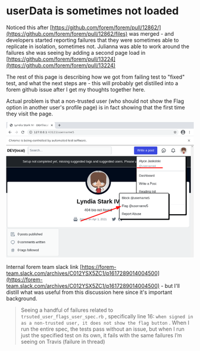 # userData is sometimes not loaded

Noticed this after [https://github.com/forem/forem/pull/12862/](https://github.com/forem/forem/pull/12862/files) was merged - and developers started reporting failures that they were sometimes able to replicate in isolation, sometimes not. Julianna was able to work around the failures she was seeing by adding a second page load in [https://github.com/forem/forem/pull/13224](https://github.com/forem/forem/pull/13224)

The rest of this page is describing how we got from failing test to "fixed" test, and what the next steps are - this will probably get distilled into a forem github issue after I get my thoughts together here.



Actual problem is that a non-trusted user \(who should not show the Flag option in another user's profile page\) is in fact showing that the first time they visit the page.

![](../.gitbook/assets/showing-for-non-trusted-user.png)

Internal forem team slack link [https://forem-team.slack.com/archives/C012YSX5ZC1/p1617289014004500](https://forem-team.slack.com/archives/C012YSX5ZC1/p1617289014004500) - but I'll distill what was useful from this discussion here since it's important background.

> Seeing a handful of failures related to `trsuted_user_flags_user_spec.rb` , specifically line 16: `when signed in as a non-trusted user, it does not show the flag button` . When I run the entire spec, the tests pass without an issue, but when I run just the specified test on its own, it fails with the same failures I’m seeing on Travis \(failure in thread\)



